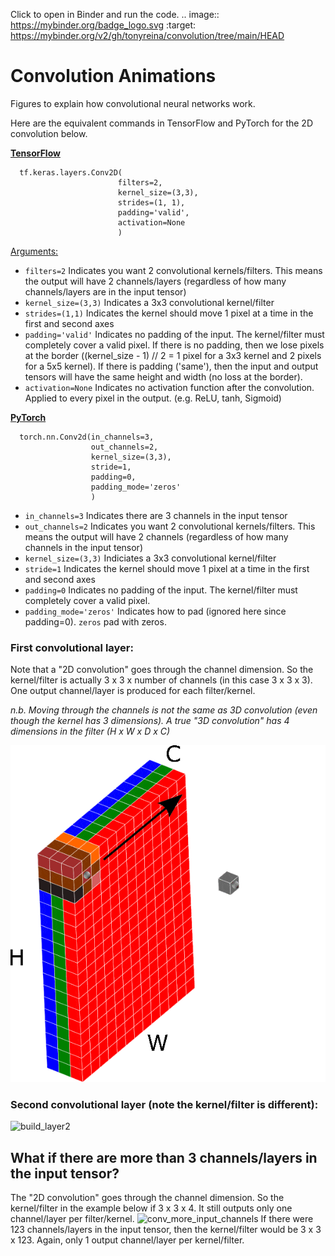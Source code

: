 Click to open in Binder and run the code.
.. image:: https://mybinder.org/badge_logo.svg
 :target: https://mybinder.org/v2/gh/tonyreina/convolution/tree/main/HEAD

# Convolution Animations

Figures to explain how convolutional neural networks work.

Here are the equivalent commands in TensorFlow and PyTorch for the 2D convolution below.

[**TensorFlow**](https://www.tensorflow.org/api_docs/python/tf/keras/layers/Conv2D)
```
  tf.keras.layers.Conv2D(
                        filters=2, 
                        kernel_size=(3,3), 
                        strides=(1, 1), 
                        padding='valid',
                        activation=None
                        )
```

[Arguments:](https://www.tensorflow.org/api_docs/python/tf/keras/layers/Conv2D#args)
+ `filters=2` Indicates you want 2 convolutional kernels/filters. This means the output will have 2 channels/layers (regardless of how many channels/layers are in the input tensor)
+ `kernel_size=(3,3)` Indicates a 3x3 convolutional kernel/filter
+ `strides=(1,1)` Indicates the kernel should move 1 pixel at a time in the first and second axes
+ `padding='valid'` Indicates no padding of the input. The kernel/filter must completely cover a valid pixel. If there is no padding, then we lose pixels at the border ((kernel_size - 1) // 2 = 1 pixel for a 3x3 kernel and 2 pixels for a 5x5 kernel). If there is padding ('same'), then the input and output tensors will have the same height and width (no loss at the border).
+ `activation=None` Indicates no activation function after the convolution. Applied to every pixel in the output. (e.g. ReLU, tanh, Sigmoid)

[**PyTorch**](https://pytorch.org/docs/stable/generated/torch.nn.Conv2d.html)
```
  torch.nn.Conv2d(in_channels=3, 
                  out_channels=2, 
                  kernel_size=(3,3), 
                  stride=1, 
                  padding=0, 
                  padding_mode='zeros'
                  )
```
+ `in_channels=3` Indicates there are 3 channels in the input tensor
+ `out_channels=2` Indicates you want 2 convolutional kernels/filters. This means the output will have 2 channels (regardless of how many channels in the input tensor)
+ `kernel_size=(3,3)` Indiciates a 3x3 convolutional kernel/filter
+ `stride=1` Indicates the kernel should move 1 pixel at a time in the first and second axes
+ `padding=0` Indicates no padding of the input. The kernel/filter must completely cover a valid pixel.
+ `padding_mode='zeros'` Indicates how to pad (ignored here since padding=0). `zeros` pad with zeros.


### First convolutional layer:

Note that a "2D convolution" goes through the channel dimension. So the kernel/filter is actually 3 x 3 x number of channels (in this case 3 x 3 x 3). One output channel/layer is produced for each filter/kernel. 

*n.b. Moving through the channels is not the same as 3D convolution (even though the kernel has 3 dimensions). A true "3D convolution" has 4 dimensions in the filter (H x W x D x C)*

![build_layer1](build_layer_1/convolution_layer1.gif)

### Second convolutional layer (note the kernel/filter is different):

![build_layer2](build_layer_2/convolution_build_layer2.gif)

## What if there are more than 3 channels/layers in the input tensor?

The "2D convolution" goes through the channel dimension. So the kernel/filter in the example below if 3 x 3 x 4. It still outputs only one channel/layer per filter/kernel.
![conv_more_input_channels](build_layer_more_channels/convolution_4layers_2outs.gif) If there were 123 channels/layers in the input tensor, then the kernel/filter would be 3 x 3 x 123. Again, only 1 output channel/layer per kernel/filter.

